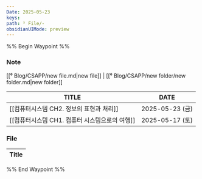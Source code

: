 ```yaml
---
Date: 2025-05-23
keys:  
path: ⁵ File/-
obsidianUIMode: preview
---
```

%% Begin Waypoint %%
### Note

[[⁶ Blog/CSAPP/new file.md\|new file]]   |   [[⁶ Blog/CSAPP/new folder/new folder.md\|new folder]]

|TITLE|DATE|
|---|---|
|[[컴퓨터시스템 CH2. 정보의 표현과 처리]]|2025-05-23 (금)|
|[[컴퓨터시스템 CH1. 컴퓨터 시스템으로의 여행]]|2025-05-17 (토)|

### File
|Title|
|---|


%% End Waypoint %%
